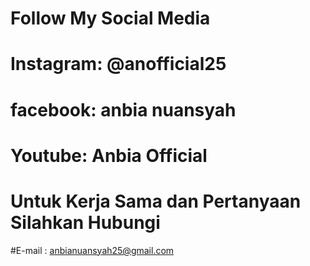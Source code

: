 # Follow My Social Media

# Instagram: @anofficial25

# facebook: anbia nuansyah

# Youtube: Anbia Official



# Untuk Kerja Sama dan Pertanyaan Silahkan Hubungi
#E-mail : anbianuansyah25@gmail.com
